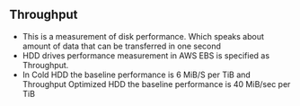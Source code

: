 Throughput 
----------

* This is a measurement of disk performance. Which speaks about amount of data that can be transferred in one second
* HDD drives performance measurement in AWS EBS is specified as Throughput.
* In Cold HDD the baseline performance is 6 MiB/S per TiB and Throughput Optimized HDD the baseline performance is 40 MiB/sec per TiB